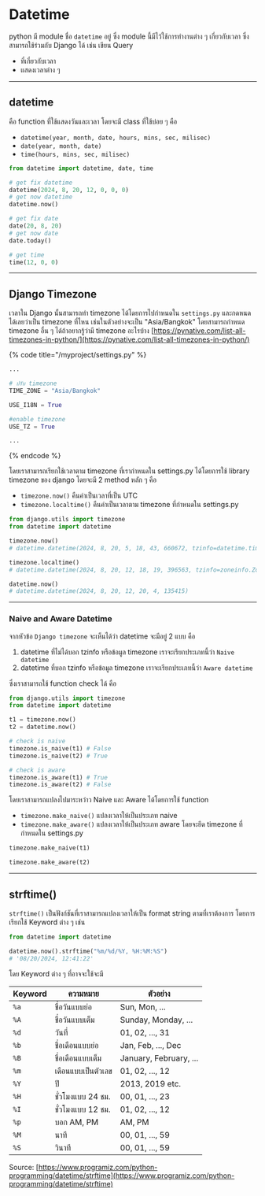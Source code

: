 # Datetime

python มี module ชื่อ `datetime` อยู่ ซึ่ง module นี้มีไว้ใช้การทำงานต่าง ๆ เกี่ยวกับเวลา ซึ่งสามารถใช้ร่วมกับ Django ได้ เช่น เขียน Query&#x20;

* ที่เกี่ยวกับเวลา
* แสดงเวลาต่าง ๆ

***

## datetime

คือ function ที่ใช้แสดงวันและเวลา โดยจะมี class ที่ใช้บ่อย ๆ คือ

* `datetime(year, month, date, hours, mins, sec, milisec)`
* `date(year, month, date)`
* `time(hours, mins, sec, milisec)`

```python
from datetime import datetime, date, time

# get fix datetime
datetime(2024, 8, 20, 12, 0, 0, 0)
# get now datetime
datetime.now()

# get fix date
date(20, 8, 20)
# get now date
date.today()

# get time
time(12, 0, 0)
```

***

## Django Timezone

เวลาใน Django นั้นสามารถทำ timezone ได้โดยการไปกำหนดใน `settings.py` และกดหนดได้เลยว่าเป็น timezone ที่ไหน เช่นในตัวอย่างจะเป็น "Asia/Bangkok" โดยสามารถกำหนด timezone อื่น ๆ ได้ถ้าอยากรู้ว่ามี timezone อะไรบ้าง [https://pynative.com/list-all-timezones-in-python/](https://pynative.com/list-all-timezones-in-python/)

{% code title="/myproject/settings.py" %}
```python
...

# ปรับ timezone
TIME_ZONE = "Asia/Bangkok"

USE_I18N = True

#enable timezone
USE_TZ = True

...
```
{% endcode %}

โดยเราสามารถเรียกใช้เวลาตาม timezone ที่เรากำหนดใน settings.py ได้โดยการใช้ library timezone ของ django โดยจะมี 2  method หลัก ๆ คือ

* `timezone.now()` คืนค่าเป็นเวลาที่เป็น UTC
* `timezone.localtime()` คืนค่าเป็นเวลาตาม timezone ที่กำหนดใน settings.py

```python
from django.utils import timezone
from datetime import datetime

timezone.now()
# datetime.datetime(2024, 8, 20, 5, 18, 43, 660672, tzinfo=datetime.timezone.utc)

timezone.localtime()
# datetime.datetime(2024, 8, 20, 12, 18, 19, 396563, tzinfo=zoneinfo.ZoneInfo(key='Asia/Bangkok'))

datetime.now()
# datetime.datetime(2024, 8, 20, 12, 20, 4, 135415)
```

***

### Naive and Aware Datetime

จากหัวข้อ `Django timezone` จะเห็นได้ว่า datetime จะมีอยู่ 2 แบบ คือ

1. datetime ที่ไม่ได้บอก tzinfo หรือข้อมูล timezone เราจะเรียกประเภทนี้ว่า `Naive datetime`
2. datetime ที่บอก tzinfo หรือข้อมูล timezone เราจะเรียกประเภทนี้ว่า `Aware datetime`

ซึ่งเราสามารถใช้ function check ได้ คือ

```python
from django.utils import timezone
from datetime import datetime

t1 = timezone.now()
t2 = datetime.now()

# check is naive
timezone.is_naive(t1) # False
timezone.is_naive(t2) # True

# check is aware
timezone.is_aware(t1) # True
timezone.is_aware(t2) # False
```

โดยเราสามารถแปลงไปมาระหว่าว Naive และ Aware ได้โดยการใช้ function

* `timezone.make_naive()` แปลงเวลาให้เป็นประเภท naive
* `timezone.make_aware()` แปลงเวลาให้เป็นประเภท aware โดยจะยึด timezone ที่กำหนดใน settings.py

```python
timezone.make_naive(t1)

timezone.make_aware(t2)
```

***

## strftime()

`strftime()` เป็นฟังก์ชันที่เราสามารถแปลงเวลาให้เป็น format string ตามที่เราต้องการ โดยการเรียกใช้ Keyword ต่าง ๆ เช่น

```python
from datetime import datetime

datetime.now().strftime("%m/%d/%Y, %H:%M:%S")
# '08/20/2024, 12:41:22'
```

โดย Keyword ต่าง ๆ ที่อาจจะใช้จะมี

| Keyword | ความหมาย           | ตัวอย่าง               |
| ------- | ------------------ | ---------------------- |
| `%a`    | ชื่อวันแบบย่อ      | Sun, Mon, ...          |
| `%A`    | ชื่อวันแบบเต็ม     | Sunday, Monday, ...    |
| `%d`    | วันที่             | 01, 02, ..., 31        |
| `%b`    | ชื่อเดือนแบบย่อ    | Jan, Feb, ..., Dec     |
| `%B`    | ชื่อเดือนแบบเต็ม   | January, February, ... |
| `%m`    | เดือนแบบเป็นตัวเลข | 01, 02, ..., 12        |
| `%Y`    | ปี                 | 2013, 2019 etc.        |
| `%H`    | ชั่วโมงแบบ 24 ชม.  | 00, 01, ..., 23        |
| `%I`    | ชั่วโมงแบบ 12 ชม.  | 01, 02, ..., 12        |
| `%p`    | บอก AM, PM         | AM, PM                 |
| `%M`    | นาที               | 00, 01, ..., 59        |
| `%S`    | วินาที             | 00, 01, ..., 59        |

Source: [https://www.programiz.com/python-programming/datetime/strftime](https://www.programiz.com/python-programming/datetime/strftime)
